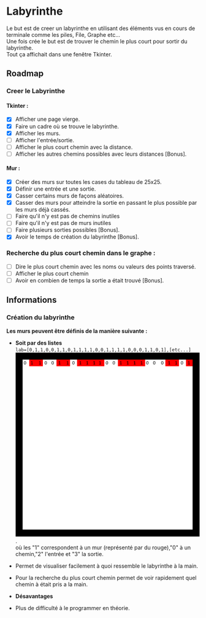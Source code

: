# Labyrinthe

Le but est de creer un labyrinthe en utilisant des éléments vus en cours de terminale comme les piles, File, Graphe etc... \
Une fois crée le but est de trouver le chemin le plus court pour sortir du labyrinthe. \
Tout ça affichait dans une fenêtre Tkinter.

## Roadmap

### Creer le Labyrinthe

#### Tkinter :
- [x] Afficher une page vierge.
- [x] Faire un cadre où se trouve le labyrinthe.
- [x] Afficher les murs.
- [ ] Afficher l'entrée/sortie.
- [ ] Afficher le plus court chemin avec la distance.
- [ ] Afficher les autres chemins possibles avec leurs distances [Bonus].
#### Mur :
- [x] Créer des murs sur toutes les cases du tableau de 25x25.
- [x] Définir une entrée et une sortie.
- [x] Casser certains murs de façons aléatoires.
- [x] Casser des murs pour atteindre la sortie en passant le plus possible par les murs déjà cassés.
- [ ] Faire qu'il n'y est pas de chemins inutiles
- [ ] Faire qu'il n'y est pas de murs inutiles
- [ ] Faire plusieurs sorties possibles [Bonus].
- [x] Avoir le temps de création du labyrinthe [Bonus].
### Recherche du plus court chemin dans le graphe :
- [ ] Dire le plus court chemin avec les noms ou valeurs des points traversé.
- [ ] Afficher le plus court chemin
- [ ] Avoir en combien de temps la sortie a était trouvé [Bonus].

## Informations

### Création du labyrinthe
**Les murs peuvent être définis de la manière suivante :**

- **Soit par des listes** \
`lab=[0,1,1,0,0,1,1,0,1,1,1,1,0,0,1,1,1,1,0,0,0,1,1,0,1],[etc...]` \
![Image Labyrinthe liste](/img/exemple_lab_liste.png "Labyrinthe avec liste"). \
où les "1" correspondent à un mur (représenté par du rouge),"0" à un chemin,"2" l'entrée et "3" la sortie. 

- Permet de visualiser facilement à quoi ressemble le labyrinthe à la main.
- Pour la recherche du plus court chemin permet de voir rapidement quel chemin à était pris a la main.

- **Désavantages**
- Plus de difficulté à le programmer en théorie.

